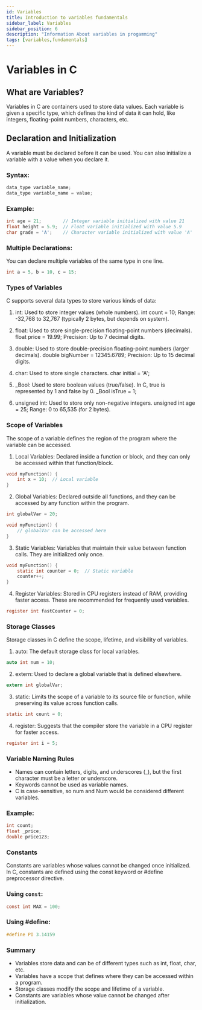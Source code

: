 ```yaml
---
id: Variables
title: Introduction to variables fundamentals
sidebar_label: Variables
sidebar_position: 6
description: "Information About variables in progamming"
tags: [variables,fundamentals]
---
```


# Variables in C

## What are Variables?
Variables in C are containers used to store data values. Each variable is given a specific type, which defines the kind of data it can hold, like integers, floating-point numbers, characters, etc.

## Declaration and Initialization
A variable must be declared before it can be used. You can also initialize a variable with a value when you declare it.

### Syntax:
```c
data_type variable_name;
data_type variable_name = value;
```

### Example:
```C
int age = 21;        // Integer variable initialized with value 21
float height = 5.9;  // Float variable initialized with value 5.9
char grade = 'A';    // Character variable initialized with value 'A'
```

### Multiple Declarations:
You can declare multiple variables of the same type in one line.

```C
int a = 5, b = 10, c = 15;
```

### Types of Variables
C supports several data types to store various kinds of data:

1. int: Used to store integer values (whole numbers).
int count = 10;
Range: -32,768 to 32,767 (typically 2 bytes, but depends on system).

2. float: Used to store single-precision floating-point numbers (decimals).
float price = 19.99;
Precision: Up to 7 decimal digits.

3. double: Used to store double-precision floating-point numbers (larger decimals).
double bigNumber = 12345.6789;
Precision: Up to 15 decimal digits.

4. char: Used to store single characters.
char initial = 'A';

5. _Bool: Used to store boolean values (true/false). In C, true is represented by 1 and false by 0.
_Bool isTrue = 1;

6. unsigned int: Used to store only non-negative integers.
unsigned int age = 25;
Range: 0 to 65,535 (for 2 bytes).


### Scope of Variables
The scope of a variable defines the region of the program where the variable can be accessed.

1. Local Variables: Declared inside a function or block, and they can only be accessed within that function/block.
```C
void myFunction() {
    int x = 10;  // Local variable
}
```

2. Global Variables: Declared outside all functions, and they can be accessed by any function within the program.
```C
int globalVar = 20;

void myFunction() {
    // globalVar can be accessed here
}
```

3. Static Variables: Variables that maintain their value between function calls. They are initialized only once.
```C
void myFunction() {
    static int counter = 0;  // Static variable
    counter++;
}
```

4. Register Variables: Stored in CPU registers instead of RAM, providing faster access. These are recommended for frequently used variables.
```C
register int fastCounter = 0;
```

### Storage Classes
Storage classes in C define the scope, lifetime, and visibility of variables.

1. auto: The default storage class for local variables.
```C
auto int num = 10;
```

2. extern: Used to declare a global variable that is defined elsewhere.
```C
extern int globalVar;
```

3. static: Limits the scope of a variable to its source file or function, while preserving its value across function calls.
```C
static int count = 0;
```

4. register: Suggests that the compiler store the variable in a CPU register for faster access.
```C
register int i = 5;
```

### Variable Naming Rules
- Names can contain letters, digits, and underscores (_), but the first character must be a letter or underscore.
- Keywords cannot be used as variable names.
- C is case-sensitive, so num and Num would be considered different variables.

  
### Example:
```C
int count;
float _price;
double price123;
```

### Constants
Constants are variables whose values cannot be changed once initialized. In C, constants are defined using the const keyword or #define preprocessor directive.

### Using `const`:
```C
const int MAX = 100;
```

### Using #define:
```C
#define PI 3.14159
```

### Summary
- Variables store data and can be of different types such as int, float, char, etc.
- Variables have a scope that defines where they can be accessed within a program.
- Storage classes modify the scope and lifetime of a variable.
- Constants are variables whose value cannot be changed after initialization.
